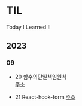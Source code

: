 # TIL

Today I Learned !!

## 2023

### 09

- 20 함수의단일책임원칙<br />
  [주소](https://github.com/muzi55/TIL/blob/main/23-09/0920%ED%95%A8%EC%88%98%EC%9D%98%EB%8B%A8%EC%9D%BC%EC%B1%85%EC%9E%84%EC%9B%90%EC%B9%99.md)

- 21 React-hook-form
  [주소]()
